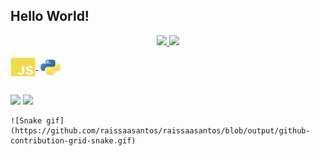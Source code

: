 ## Hello World!

<div align="center">
  <a href="https://github.com/raissaasantos">
  <img height="160em" src="https://github-readme-stats.vercel.app/api?username=raissaasantos&show_icons=true&theme=tokyonight&include_all_commits=true&count_private=true"/>
  <img height="160em" src="https://github-readme-stats.vercel.app/api/top-langs/?username=raissaasantos&layout=compact&langs_count=7&theme=tokyonight"/>
</div>
<div style="display: inline_block"><br>
  <img align="center" alt="Raissa-Js" height="30" width="40" src="https://raw.githubusercontent.com/devicons/devicon/master/icons/javascript/javascript-plain.svg">
  <img align="center" alt="Raissa-Python" height="30" width="40" src="https://raw.githubusercontent.com/devicons/devicon/master/icons/python/python-original.svg">
</div>
  
##
  
  <div>
  <a href="https://instagram.com/raissaa_santos77" target="_blank"><img src="https://img.shields.io/badge/-Instagram-%23E4405F?style=for-the-badge&logo=instagram&logoColor=white" target="_blank"></a>
  <a href = "mailto:raissaassissantos7@gmail.com"><img src="https://img.shields.io/badge/-Gmail-%23333?style=for-the-badge&logo=gmail&logoColor=white" target="_blank"></a>
    
    
    ![Snake gif](https://github.com/raissaasantos/raissaasantos/blob/output/github-contribution-grid-snake.gif)
  </div>
